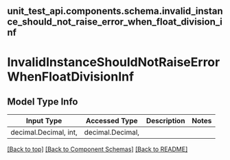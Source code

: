 <a name="top"></a>
## unit_test_api.components.schema.invalid_instance_should_not_raise_error_when_float_division_inf
# InvalidInstanceShouldNotRaiseErrorWhenFloatDivisionInf

## Model Type Info
Input Type | Accessed Type | Description | Notes
------------ | ------------- | ------------- | -------------
decimal.Decimal, int,  | decimal.Decimal,  |  | 

[[Back to top]](#top) [[Back to Component Schemas]](../../../README.md#Component-Schemas) [[Back to README]](../../../README.md)